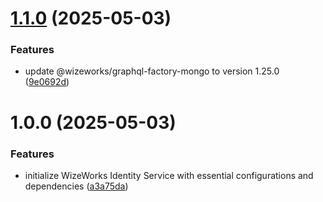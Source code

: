 # [1.1.0](https://github.com/wize-works/wize-identity/compare/v1.0.0...v1.1.0) (2025-05-03)


### Features

* update @wizeworks/graphql-factory-mongo to version 1.25.0 ([9e0692d](https://github.com/wize-works/wize-identity/commit/9e0692de944f0e076031c3c1ed375135313a88a6))

# 1.0.0 (2025-05-03)


### Features

* initialize WizeWorks Identity Service with essential configurations and dependencies ([a3a75da](https://github.com/wize-works/wize-identity/commit/a3a75da9a6f6eeea571a897aacdd48753a0cc1c1))
